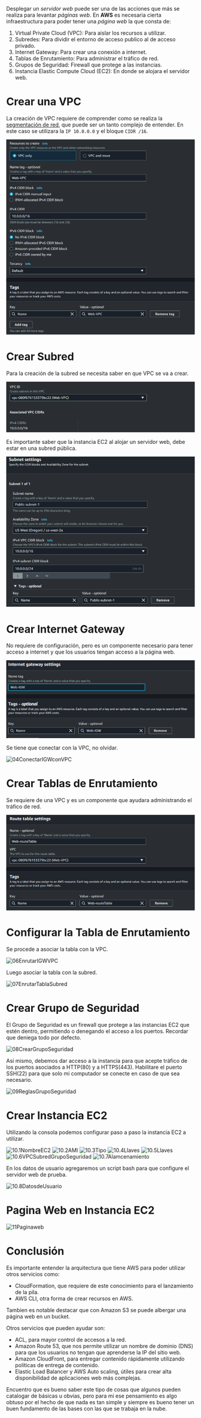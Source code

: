 Desplegar un *servidor web* puede ser una de las acciones que más se realiza para levantar *páginas web*. 
En **AWS** es necesaria cierta infraestructura para poder tener una *página web* la que consta de:
1. Virtual Private Cloud (VPC): Para aislar los recursos a utilizar.
2. Subredes: Para dividir el entorno de acceso publico al de acceso privado.
3. Internet Gateway: Para crear una conexión a internet.
4. Tablas de Enrutamiento: Para administrar el tráfico de red.
5. Grupos de Seguridad: Firewall que protege a las instancias.
6. Instancia Elastic Compute Cloud (EC2): En donde se alojara el servidor web.

# Crear una VPC
La creación de VPC requiere de comprender como se realiza la [segmentación de red], que puede ser un tanto complejo de entender.
En este caso se utilizara la `IP 10.0.0.0` y el bloque `CIDR /16`.

![01CrearVPC](https://github.com/Coalacanth/Portafolio/blob/main/Recursos/1%20-%20Im%C3%A1genes/01-Creaci%C3%B3n%20VPC.png)

# Crear Subred
Para la creación de la subred se necesita saber en que VPC se va a crear. 

![02.1Creación subred](https://github.com/Coalacanth/Portafolio/blob/main/Recursos/1%20-%20Im%C3%A1genes/02.1-Creaci%C3%B3n%20subred.png)

Es importante saber que la instancia EC2 al alojar un servidor web, debe estar en una subred pública.

![02.2Creación subred](https://github.com/Coalacanth/Portafolio/blob/main/Recursos/1%20-%20Im%C3%A1genes/02.2-Creaci%C3%B3n%20subred.png)

# Crear Internet Gateway
No requiere de configuración, pero es un componente necesario para tener acceso a internet y que los usuarios tengan acceso a la página web.

![03Creación Internet gateway](https://github.com/Coalacanth/Portafolio/blob/main/Recursos/1%20-%20Im%C3%A1genes/03-Creaci%C3%B3n%20Internet%20gateway.png)

Se tiene que conectar con la VPC, no olvidar.

![04ConectarIGWconVPC](https://github.com/Coalacanth/Portafolio/blob/main/Recursos/1%20-%20Im%C3%A1genes/04-Conectar%20Internet%20gateway%20con%20VPC.png)

# Crear Tablas de Enrutamiento
Se requiere de una VPC y es un componente que ayudara administrando el tráfico de red.

![05CrearTablaEnrutamiento](https://github.com/Coalacanth/Portafolio/blob/main/Recursos/1%20-%20Im%C3%A1genes/05-Creaci%C3%B3n%20Tabla%20de%20Enrutamiento.png)

# Configurar la Tabla de Enrutamiento
Se procede a asociar la tabla con la VPC.

![06EnrutarIGWVPC](https://github.com/Coalacanth/Portafolio/blob/main/Recursos/1%20-%20Im%C3%A1genes/06-EnrutarIGWyVPC.png)

Luego asociar la tabla con la subred.

![07EnrutarTablaSubred](https://github.com/Coalacanth/Portafolio/blob/main/Recursos/1%20-%20Im%C3%A1genes/07-AsociarTablaconSubred.png)

# Crear Grupo de Seguridad
El Grupo de Seguridad es un firewall que protege a las instancias EC2 que estén dentro, permitiendo o denegando el acceso a los puertos. Recordar que deniega todo por defecto.

![08CrearGrupoSeguridad](https://github.com/Coalacanth/Portafolio/blob/main/Recursos/1%20-%20Im%C3%A1genes/08-CrearGrupodeSeguridad.png)

Así mismo, debemos dar acceso a la instancia para que acepte tráfico de los puertos asociados a HTTP(80) y a HTTPS(443). Habilitare el puerto SSH(22) para que solo mi computador se conecte en caso de que sea necesario.

![09ReglasGrupoSeguridad](https://github.com/Coalacanth/Portafolio/blob/main/Recursos/1%20-%20Im%C3%A1genes/09-ReglasGrupodeSeguridad.png)

# Crear Instancia EC2
Utilizando la consola podemos configurar paso a paso la instancia EC2 a utilizar.

![10.1NombreEC2](https://github.com/Coalacanth/Portafolio/blob/main/Recursos/1%20-%20Im%C3%A1genes/10.1-NombreEC2.png)
![10.2AMI](https://github.com/Coalacanth/Portafolio/blob/main/Recursos/1%20-%20Im%C3%A1genes/10.2-AMIEC2.png)
![10.3Tipo](https://github.com/Coalacanth/Portafolio/blob/main/Recursos/1%20-%20Im%C3%A1genes/10.3-TipoEC2.png)
![10.4Llaves](https://github.com/Coalacanth/Portafolio/blob/main/Recursos/1%20-%20Im%C3%A1genes/10.4-CrearLlaves.png)
![10.5Llaves](https://github.com/Coalacanth/Portafolio/blob/main/Recursos/1%20-%20Im%C3%A1genes/10.5-AsociarLlaves.png)
![10.6VPCSubredGrupoSeguridad](https://github.com/Coalacanth/Portafolio/blob/main/Recursos/1%20-%20Im%C3%A1genes/10.6-AsociarVPCSubredGrupoSeguridad.png)
![10.7Alamcenamiento](https://github.com/Coalacanth/Portafolio/blob/main/Recursos/1%20-%20Im%C3%A1genes/10.7-Almacenamiento.png)

En los datos de usuario agregaremos un script bash para que configure el servidor web de prueba.

![10.8DatosdeUsuario](https://github.com/Coalacanth/Portafolio/blob/main/Recursos/1%20-%20Im%C3%A1genes/10.8-DatosUsuario.png)

# Pagina Web en Instancia EC2

![11Paginaweb](https://github.com/Coalacanth/Portafolio/blob/main/Recursos/1%20-%20Im%C3%A1genes/11-PaginaWeb.png)

# Conclusión
Es importante entender la arquitectura que tiene AWS para poder utilizar otros servicios como:
- CloudFormation, que requiere de este conocimiento para el lanzamiento de la pila.
- AWS CLI, otra forma de crear recursos en AWS.

Tambien es notable destacar que con Amazon S3 se puede albergar una página web en un bucket.

Otros servicios que pueden ayudar son:
- ACL, para mayor control de accesos a la red.
- Amazon Route 53, que nos permite utilizar un nombre de dominio (DNS) para que los usuarios no tengan que aprenderse la IP del sitio web.
- Amazon CloudFront, para entregar contenido rápidamente utilizando políticas de entrega de contenido.
- Elastic Load Balancer y AWS Auto scaling, útiles para crear alta disponibilidad de aplicaciones web más complejas.

Encuentro que es bueno saber este tipo de cosas que algunos pueden catalogar de básicas u obvias, pero para mi ese pensamiento es algo obtuso por el hecho de que nada es tan simple y siempre es bueno tener un buen fundamento de las bases con las que se trabaja en la nube.

[segmentación de red]: https://github.com/Coalacanth/Portafolio/blob/main/AWS/1%20-%20Crear%20VPC%20y%20Servidor%20Web/Segmentaci%C3%B3n%20de%20red.md